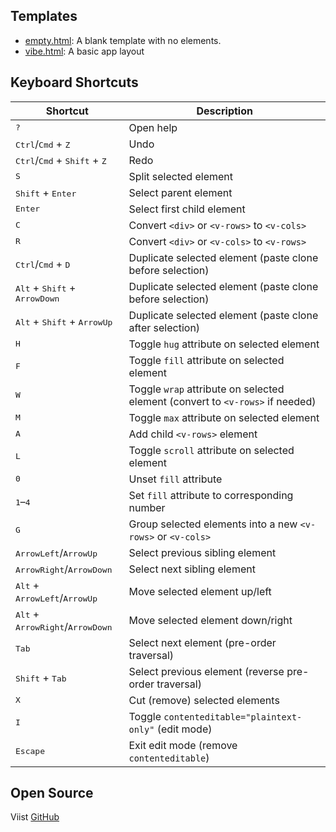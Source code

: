 ## Templates

- [empty.html](./empty.html): A blank template with no elements.
- [vibe.html](./vibe.html): A basic app layout

## Keyboard Shortcuts

| Shortcut                                                         | Description                                                                   |
| ---------------------------------------------------------------- | ----------------------------------------------------------------------------- |
| <kbd>?</kbd>                                                     | Open help                                                                     |
| <kbd>Ctrl</kbd>/<kbd>Cmd</kbd> + <kbd>Z</kbd>                    | Undo                                                                          |
| <kbd>Ctrl</kbd>/<kbd>Cmd</kbd> + <kbd>Shift</kbd> + <kbd>Z</kbd> | Redo                                                                          |
| <kbd>S</kbd>                                                     | Split selected element                                                        |
| <kbd>Shift</kbd> + <kbd>Enter</kbd>                              | Select parent element                                                         |
| <kbd>Enter</kbd>                                                 | Select first child element                                                    |
| <kbd>C</kbd>                                                     | Convert `<div>` or `<v-rows>` to `<v-cols>`                                   |
| <kbd>R</kbd>                                                     | Convert `<div>` or `<v-cols>` to `<v-rows>`                                   |
| <kbd>Ctrl</kbd>/<kbd>Cmd</kbd> + <kbd>D</kbd>                    | Duplicate selected element (paste clone before selection)                     |
| <kbd>Alt</kbd> + <kbd>Shift</kbd> + <kbd>ArrowDown</kbd>         | Duplicate selected element (paste clone before selection)                     |
| <kbd>Alt</kbd> + <kbd>Shift</kbd> + <kbd>ArrowUp</kbd>           | Duplicate selected element (paste clone after selection)                      |
| <kbd>H</kbd>                                                     | Toggle `hug` attribute on selected element                                    |
| <kbd>F</kbd>                                                     | Toggle `fill` attribute on selected element                                   |
| <kbd>W</kbd>                                                     | Toggle `wrap` attribute on selected element (convert to `<v-rows>` if needed) |
| <kbd>M</kbd>                                                     | Toggle `max` attribute on selected element                                    |
| <kbd>A</kbd>                                                     | Add child `<v-rows>` element                                                  |
| <kbd>L</kbd>                                                     | Toggle `scroll` attribute on selected element                                 |
| <kbd>0</kbd>                                                     | Unset `fill` attribute                                                        |
| <kbd>1</kbd>–<kbd>4</kbd>                                        | Set `fill` attribute to corresponding number                                  |
| <kbd>G</kbd>                                                     | Group selected elements into a new `<v-rows>` or `<v-cols>`                   |
| <kbd>ArrowLeft</kbd>/<kbd>ArrowUp</kbd>                          | Select previous sibling element                                               |
| <kbd>ArrowRight</kbd>/<kbd>ArrowDown</kbd>                       | Select next sibling element                                                   |
| <kbd>Alt</kbd> + <kbd>ArrowLeft</kbd>/<kbd>ArrowUp</kbd>         | Move selected element up/left                                                 |
| <kbd>Alt</kbd> + <kbd>ArrowRight</kbd>/<kbd>ArrowDown</kbd>      | Move selected element down/right                                              |
| <kbd>Tab</kbd>                                                   | Select next element (pre-order traversal)                                     |
| <kbd>Shift</kbd> + <kbd>Tab</kbd>                                | Select previous element (reverse pre-order traversal)                         |
| <kbd>X</kbd>                                                     | Cut (remove) selected elements                                                |
| <kbd>I</kbd>                                                     | Toggle `contenteditable="plaintext-only"` (edit mode)                         |
| <kbd>Escape</kbd>                                                | Exit edit mode (remove `contenteditable`)                                     |

## Open Source

Viist [GitHub](https://github.com/chuanqisun/vibe-html)
